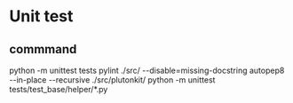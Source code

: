 # Unit test
## commmand
python -m unittest tests
pylint ./src/ --disable=missing-docstring
autopep8 --in-place --recursive ./src/plutonkit/
python -m unittest tests/test_base/helper/*.py
